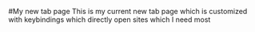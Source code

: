 #My new tab page
This is my current new tab page which is customized with keybindings which directly open sites which I need most
